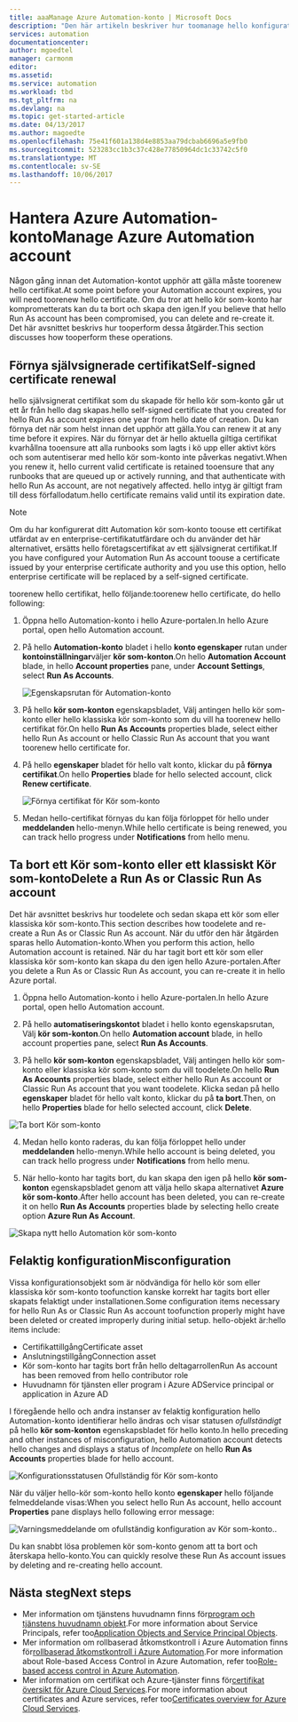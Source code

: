 ```yaml
---
title: aaaManage Azure Automation-konto | Microsoft Docs
description: "Den här artikeln beskriver hur toomanage hello konfigurationen av ditt Automation-konto som certifikatförnyelse, borttagning och felaktig konfiguration."
services: automation
documentationcenter: 
author: mgoedtel
manager: carmonm
editor: 
ms.assetid: 
ms.service: automation
ms.workload: tbd
ms.tgt_pltfrm: na
ms.devlang: na
ms.topic: get-started-article
ms.date: 04/13/2017
ms.author: magoedte
ms.openlocfilehash: 75e41f601a138d4e8853aa79dcbab6696a5e9fb0
ms.sourcegitcommit: 523283cc1b3c37c428e77850964dc1c33742c5f0
ms.translationtype: MT
ms.contentlocale: sv-SE
ms.lasthandoff: 10/06/2017
---
```

# <a name="manage-azure-automation-account"></a><span data-ttu-id="4a027-103">Hantera Azure Automation-konto</span><span class="sxs-lookup"><span data-stu-id="4a027-103">Manage Azure Automation account</span></span>
<span data-ttu-id="4a027-104">Någon gång innan det Automation-kontot upphör att gälla måste toorenew hello certifikat.</span><span class="sxs-lookup"><span data-stu-id="4a027-104">At some point before your Automation account expires, you will need toorenew hello certificate.</span></span> <span data-ttu-id="4a027-105">Om du tror att hello kör som-konto har komprometterats kan du ta bort och skapa den igen.</span><span class="sxs-lookup"><span data-stu-id="4a027-105">If you believe that hello Run As account has been compromised, you can delete and re-create it.</span></span> <span data-ttu-id="4a027-106">Det här avsnittet beskrivs hur tooperform dessa åtgärder.</span><span class="sxs-lookup"><span data-stu-id="4a027-106">This section discusses how tooperform these operations.</span></span>

## <a name="self-signed-certificate-renewal"></a><span data-ttu-id="4a027-107">Förnya självsignerade certifikat</span><span class="sxs-lookup"><span data-stu-id="4a027-107">Self-signed certificate renewal</span></span>
<span data-ttu-id="4a027-108">hello självsignerat certifikat som du skapade för hello kör som-konto går ut ett år från hello dag skapas.</span><span class="sxs-lookup"><span data-stu-id="4a027-108">hello self-signed certificate that you created for hello Run As account expires one year from hello date of creation.</span></span> <span data-ttu-id="4a027-109">Du kan förnya det när som helst innan det upphör att gälla.</span><span class="sxs-lookup"><span data-stu-id="4a027-109">You can renew it at any time before it expires.</span></span> <span data-ttu-id="4a027-110">När du förnyar det är hello aktuella giltiga certifikat kvarhållna tooensure att alla runbooks som lagts i kö upp eller aktivt körs och som autentiserar med hello kör som-konto inte påverkas negativt.</span><span class="sxs-lookup"><span data-stu-id="4a027-110">When you renew it, hello current valid certificate is retained tooensure that any runbooks that are queued up or actively running, and that authenticate with hello Run As account, are not negatively affected.</span></span> <span data-ttu-id="4a027-111">hello intyg är giltigt fram till dess förfallodatum.</span><span class="sxs-lookup"><span data-stu-id="4a027-111">hello certificate remains valid until its expiration date.</span></span>

> [!NOTE]
> <span data-ttu-id="4a027-112">Om du har konfigurerat ditt Automation kör som-konto toouse ett certifikat utfärdat av en enterprise-certifikatutfärdare och du använder det här alternativet, ersätts hello företagscertifikat av ett självsignerat certifikat.</span><span class="sxs-lookup"><span data-stu-id="4a027-112">If you have configured your Automation Run As account toouse a certificate issued by your enterprise certificate authority and you use this option, hello enterprise certificate will be replaced by a self-signed certificate.</span></span>

<span data-ttu-id="4a027-113">toorenew hello certifikat, hello följande:</span><span class="sxs-lookup"><span data-stu-id="4a027-113">toorenew hello certificate, do hello following:</span></span>

1. <span data-ttu-id="4a027-114">Öppna hello Automation-konto i hello Azure-portalen.</span><span class="sxs-lookup"><span data-stu-id="4a027-114">In hello Azure portal, open hello Automation account.</span></span>

2. <span data-ttu-id="4a027-115">På hello **Automation-konto** bladet i hello **konto egenskaper** rutan under **kontoinställningar**väljer **kör som-konton**.</span><span class="sxs-lookup"><span data-stu-id="4a027-115">On hello **Automation Account** blade, in hello **Account properties** pane, under **Account Settings**, select **Run As Accounts**.</span></span>

    ![Egenskapsrutan för Automation-konto](media/automation-manage-account/automation-account-properties-pane.png)
3. <span data-ttu-id="4a027-117">På hello **kör som-konton** egenskapsbladet, Välj antingen hello kör som-konto eller hello klassiska kör som-konto som du vill ha toorenew hello certifikat för.</span><span class="sxs-lookup"><span data-stu-id="4a027-117">On hello **Run As Accounts** properties blade, select either hello Run As account or hello Classic Run As account that you want toorenew hello certificate for.</span></span>

4. <span data-ttu-id="4a027-118">På hello **egenskaper** bladet för hello valt konto, klickar du på **förnya certifikat**.</span><span class="sxs-lookup"><span data-stu-id="4a027-118">On hello **Properties** blade for hello selected account, click **Renew certificate**.</span></span>

    ![Förnya certifikat för Kör som-konto](media/automation-manage-account/automation-account-renew-runas-certificate.png)

5. <span data-ttu-id="4a027-120">Medan hello-certifikat förnyas du kan följa förloppet för hello under **meddelanden** hello-menyn.</span><span class="sxs-lookup"><span data-stu-id="4a027-120">While hello certificate is being renewed, you can track hello progress under **Notifications** from hello menu.</span></span>

## <a name="delete-a-run-as-or-classic-run-as-account"></a><span data-ttu-id="4a027-121">Ta bort ett Kör som-konto eller ett klassiskt Kör som-konto</span><span class="sxs-lookup"><span data-stu-id="4a027-121">Delete a Run As or Classic Run As account</span></span>
<span data-ttu-id="4a027-122">Det här avsnittet beskrivs hur toodelete och sedan skapa ett kör som eller klassiska kör som-konto.</span><span class="sxs-lookup"><span data-stu-id="4a027-122">This section describes how toodelete and re-create a Run As or Classic Run As account.</span></span> <span data-ttu-id="4a027-123">När du utför den här åtgärden sparas hello Automation-konto.</span><span class="sxs-lookup"><span data-stu-id="4a027-123">When you perform this action, hello Automation account is retained.</span></span> <span data-ttu-id="4a027-124">När du har tagit bort ett kör som eller klassiska kör som-konto kan skapa du den igen hello Azure-portalen.</span><span class="sxs-lookup"><span data-stu-id="4a027-124">After you delete a Run As or Classic Run As account, you can re-create it in hello Azure portal.</span></span>

1. <span data-ttu-id="4a027-125">Öppna hello Automation-konto i hello Azure-portalen.</span><span class="sxs-lookup"><span data-stu-id="4a027-125">In hello Azure portal, open hello Automation account.</span></span>

2. <span data-ttu-id="4a027-126">På hello **automatiseringskontot** bladet i hello konto egenskapsrutan, Välj **kör som-konton**.</span><span class="sxs-lookup"><span data-stu-id="4a027-126">On hello **Automation account** blade, in hello account properties pane, select **Run As Accounts**.</span></span>

3. <span data-ttu-id="4a027-127">På hello **kör som-konton** egenskapsbladet, Välj antingen hello kör som-konto eller klassiska kör som-konto som du vill toodelete.</span><span class="sxs-lookup"><span data-stu-id="4a027-127">On hello **Run As Accounts** properties blade, select either hello Run As account or Classic Run As account that you want toodelete.</span></span> <span data-ttu-id="4a027-128">Klicka sedan på hello **egenskaper** bladet för hello valt konto, klickar du på **ta bort**.</span><span class="sxs-lookup"><span data-stu-id="4a027-128">Then, on hello **Properties** blade for hello selected account, click **Delete**.</span></span>

 ![Ta bort Kör som-konto](media/automation-manage-account/automation-account-delete-runas.png)

4. <span data-ttu-id="4a027-130">Medan hello konto raderas, du kan följa förloppet hello under **meddelanden** hello-menyn.</span><span class="sxs-lookup"><span data-stu-id="4a027-130">While hello account is being deleted, you can track hello progress under **Notifications** from hello menu.</span></span>

5. <span data-ttu-id="4a027-131">När hello-konto har tagits bort, du kan skapa den igen på hello **kör som-konton** egenskapsbladet genom att välja hello skapa alternativet **Azure kör som-konto**.</span><span class="sxs-lookup"><span data-stu-id="4a027-131">After hello account has been deleted, you can re-create it on hello **Run As Accounts** properties blade by selecting hello create option **Azure Run As Account**.</span></span>

 ![Skapa nytt hello Automation kör som-konto](media/automation-manage-account/automation-account-create-runas.png)

## <a name="misconfiguration"></a><span data-ttu-id="4a027-133">Felaktig konfiguration</span><span class="sxs-lookup"><span data-stu-id="4a027-133">Misconfiguration</span></span>
<span data-ttu-id="4a027-134">Vissa konfigurationsobjekt som är nödvändiga för hello kör som eller klassiska kör som-konto toofunction kanske korrekt har tagits bort eller skapats felaktigt under installationen.</span><span class="sxs-lookup"><span data-stu-id="4a027-134">Some configuration items necessary for hello Run As or Classic Run As account toofunction properly might have been deleted or created improperly during initial setup.</span></span> <span data-ttu-id="4a027-135">hello-objekt är:</span><span class="sxs-lookup"><span data-stu-id="4a027-135">hello items include:</span></span>

* <span data-ttu-id="4a027-136">Certifikattillgång</span><span class="sxs-lookup"><span data-stu-id="4a027-136">Certificate asset</span></span>
* <span data-ttu-id="4a027-137">Anslutningstillgång</span><span class="sxs-lookup"><span data-stu-id="4a027-137">Connection asset</span></span>
* <span data-ttu-id="4a027-138">Kör som-konto har tagits bort från hello deltagarrollen</span><span class="sxs-lookup"><span data-stu-id="4a027-138">Run As account has been removed from hello contributor role</span></span>
* <span data-ttu-id="4a027-139">Huvudnamn för tjänsten eller program i Azure AD</span><span class="sxs-lookup"><span data-stu-id="4a027-139">Service principal or application in Azure AD</span></span>

<span data-ttu-id="4a027-140">I föregående hello och andra instanser av felaktig konfiguration hello Automation-konto identifierar hello ändras och visar statusen *ofullständigt* på hello **kör som-konton** egenskapsbladet för hello konto.</span><span class="sxs-lookup"><span data-stu-id="4a027-140">In hello preceding and other instances of misconfiguration, hello Automation account detects hello changes and displays a status of *Incomplete* on hello **Run As Accounts** properties blade for hello account.</span></span>

![Konfigurationsstatusen Ofullständig för Kör som-konto](media/automation-manage-account/automation-account-runas-incomplete-config.png)

<span data-ttu-id="4a027-142">När du väljer hello-kör som-konto hello konto **egenskaper** hello följande felmeddelande visas:</span><span class="sxs-lookup"><span data-stu-id="4a027-142">When you select hello Run As account, hello account **Properties** pane displays hello following error message:</span></span>

![Varningsmeddelande om ofullständig konfiguration av Kör som-konto](media/automation-manage-account/automation-account-runas-incomplete-config-msg.png)<span data-ttu-id="4a027-144">.</span><span class="sxs-lookup"><span data-stu-id="4a027-144">.</span></span>

<span data-ttu-id="4a027-145">Du kan snabbt lösa problemen kör som-konto genom att ta bort och återskapa hello-konto.</span><span class="sxs-lookup"><span data-stu-id="4a027-145">You can quickly resolve these Run As account issues by deleting and re-creating hello account.</span></span>

## <a name="next-steps"></a><span data-ttu-id="4a027-146">Nästa steg</span><span class="sxs-lookup"><span data-stu-id="4a027-146">Next steps</span></span>
* <span data-ttu-id="4a027-147">Mer information om tjänstens huvudnamn finns för[program och tjänstens huvudnamn objekt](../active-directory/active-directory-application-objects.md).</span><span class="sxs-lookup"><span data-stu-id="4a027-147">For more information about Service Principals, refer too[Application Objects and Service Principal Objects](../active-directory/active-directory-application-objects.md).</span></span>
* <span data-ttu-id="4a027-148">Mer information om rollbaserad åtkomstkontroll i Azure Automation finns för[rollbaserad åtkomstkontroll i Azure Automation](automation-role-based-access-control.md).</span><span class="sxs-lookup"><span data-stu-id="4a027-148">For more information about Role-based Access Control in Azure Automation, refer too[Role-based access control in Azure Automation](automation-role-based-access-control.md).</span></span>
* <span data-ttu-id="4a027-149">Mer information om certifikat och Azure-tjänster finns för[certifikat översikt för Azure Cloud Services](../cloud-services/cloud-services-certs-create.md).</span><span class="sxs-lookup"><span data-stu-id="4a027-149">For more information about certificates and Azure services, refer too[Certificates overview for Azure Cloud Services](../cloud-services/cloud-services-certs-create.md).</span></span>
